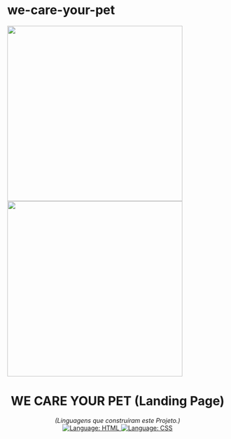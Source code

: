 # we-care-your-pet

<div alig="center">
<img src="https://user-images.githubusercontent.com/97769685/168375396-d48bd532-9547-455b-972f-fcc919aa241a.png" height="400">

<img src="https://user-images.githubusercontent.com/97769685/168211887-015477a6-727c-466f-8f43-c6a712113791.png" height="400">
</div>
 
<h1 align="center">
    WE CARE YOUR PET (Landing Page)
</h1>

<div>
    <p align="center">
        <em>
            (Linguagens que construíram este Projeto.)<br>
        </em>
        <a href="#">
            <img src="https://img.shields.io/badge/HTML5-E34F26?style=for-the-badge&logo=html5&logoColor=white" alt="Language: HTML">
        </a>
        <a href="#">
            <img src="https://img.shields.io/badge/CSS-239120?&style=for-the-badge&logo=css3&logoColor=white" alt="Language: CSS">
        </a>  
    </p>
</div>
